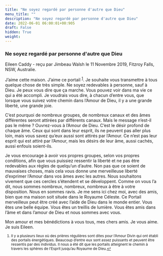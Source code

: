 ```yaml
---
title: "Ne soyez regardé par personne d'autre que Dieu"
menu_title: ""
description: "Ne soyez regardé par personne d'autre que Dieu"
date: 2022-06-01 06:00:01+00:905
draft: False
hidden: True
weight:
---
```

### Ne soyez regardé par personne d'autre que Dieu

Eileen Caddy - reçu par Jimbeau Walsh le 11 Novembre 2019, Fitzroy Falls, NSW, Australie.

J’aime cette maison. J’aime ce portail <sup id=”a1”>[1](#f1)</sup>. Je souhaite vous transmettre à tous quelque chose de très simple. Ne soyez redevables à personne, sauf à Dieu. Je peux vous dire que ça marche. Vous pouvez voir dans ma vie ce qui a été accompli. Je voudrais vous dire, à chacun d’entre vous, que lorsque vous suivez votre chemin dans l’Amour de Dieu, il y a une grande liberté, une grande joie.

C’est pourquoi de nombreux groupes, de nombreux canaux et des âmes différentes seront attirées par différents canaux. Mais le message n’est-il pas le même ? Ouvrez-vous à l’Amour de Dieu. C’est le désir profond de chaque âme. Ceux qui sont dans leur esprit, ils ne peuvent pas aller plus loin, mais vous savez qu’eux aussi sont attirés par l’Amour. Ce n’est pas leur esprit qui est attiré par l’Amour, mais les désirs de leur âme, aussi cachés, aussi enfouis soient-ils.

Je vous encourage à avoir vos propres groupes, selon vos propres conditions, afin que vous puissiez ressentir la liberté et ne pas être redevables aux règles de quelqu’un d’autre. Non pas que ce soient de mauvaises choses, mais cela vous donne une merveilleuse liberté d’exprimer l’Amour dans vos âmes avec les autres. Nous souhaitons vivement que ces cercles s’étendent et se développent. Comme on vous l’a dit, nous sommes nombreux, nombreux, nombreux à être à votre disposition. Nous en sommes ravis. Je me sens ici chez moi, avec des amis, bien que ma maison soit située dans le Royaume Céleste. Ce Portail merveilleux peut être créé avec l’aide de Dieu dans le monde entier. Vous êtes une belle équipe. Vous êtes un treillis de lumière. Vous êtes amis dans l’âme et dans l’amour de Dieu et nous sommes avec vous.

Mon amour et mes bénédictions à vous tous, mes chers amis. Je vous aime. Je suis Eileen.
<small>

1. <large id=”f1”> Il y a plusieurs lieux où des prières régulières sont dites pour l’Amour Divin qui ont établi des portails énergétiques. Beaucoup d’entre eux sont assez puissants et peuvent être ressentis par des individus. Il nous a été dit que les portails atteignent le chemin à travers les sphères de l’Esprit jusqu’au Royaume de Dieu.[↩](#a1)
